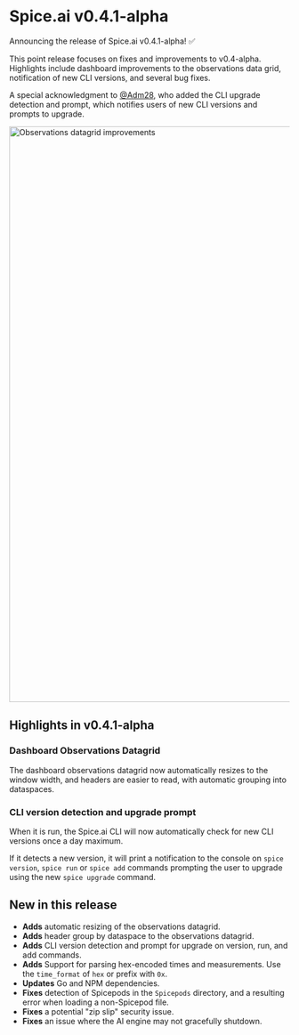 # Spice.ai v0.4.1-alpha

Announcing the release of Spice.ai v0.4.1-alpha! ✅

This point release focuses on fixes and improvements to v0.4-alpha. Highlights include dashboard improvements to the observations data grid, notification of new CLI versions, and several bug fixes.

A special acknowledgment to [@Adm28](https://github.com/Adm28), who added the CLI upgrade detection and prompt, which notifies users of new CLI versions and prompts to upgrade.

<img width="1035" alt="Observations datagrid improvements" src="https://user-images.githubusercontent.com/80174/142554217-816a2018-464d-4170-94c5-2b9a91d5a522.png">

## Highlights in v0.4.1-alpha

### Dashboard Observations Datagrid

The dashboard observations datagrid now automatically resizes to the window width, and headers are easier to read, with automatic grouping into dataspaces.

### CLI version detection and upgrade prompt

When it is run, the Spice.ai CLI will now automatically check for new CLI versions once a day maximum.

If it detects a new version, it will print a notification to the console on `spice version`, `spice run` or `spice add` commands prompting the user to upgrade using the new `spice upgrade` command.

## New in this release

- **Adds** automatic resizing of the observations datagrid.
- **Adds** header group by dataspace to the observations datagrid.
- **Adds** CLI version detection and prompt for upgrade on version, run, and add commands.
- **Adds** Support for parsing hex-encoded times and measurements. Use the `time_format` of `hex` or prefix with `0x`.
- **Updates** Go and NPM dependencies.
- **Fixes** detection of Spicepods in the `Spicepods` directory, and a resulting error when loading a non-Spicepod file.
- **Fixes** a potential "zip slip" security issue.
- **Fixes** an issue where the AI engine may not gracefully shutdown.
